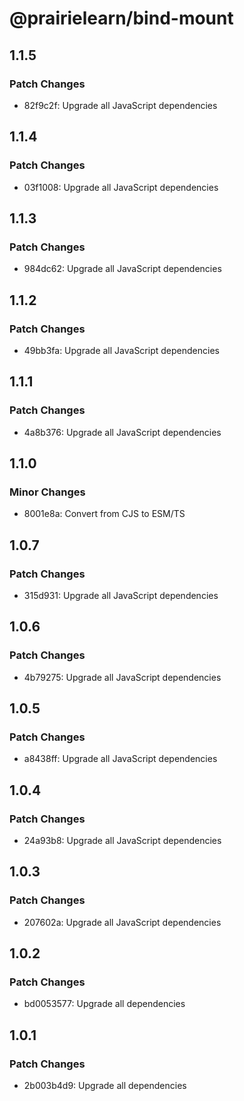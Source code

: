 # @prairielearn/bind-mount

## 1.1.5

### Patch Changes

- 82f9c2f: Upgrade all JavaScript dependencies

## 1.1.4

### Patch Changes

- 03f1008: Upgrade all JavaScript dependencies

## 1.1.3

### Patch Changes

- 984dc62: Upgrade all JavaScript dependencies

## 1.1.2

### Patch Changes

- 49bb3fa: Upgrade all JavaScript dependencies

## 1.1.1

### Patch Changes

- 4a8b376: Upgrade all JavaScript dependencies

## 1.1.0

### Minor Changes

- 8001e8a: Convert from CJS to ESM/TS

## 1.0.7

### Patch Changes

- 315d931: Upgrade all JavaScript dependencies

## 1.0.6

### Patch Changes

- 4b79275: Upgrade all JavaScript dependencies

## 1.0.5

### Patch Changes

- a8438ff: Upgrade all JavaScript dependencies

## 1.0.4

### Patch Changes

- 24a93b8: Upgrade all JavaScript dependencies

## 1.0.3

### Patch Changes

- 207602a: Upgrade all JavaScript dependencies

## 1.0.2

### Patch Changes

- bd0053577: Upgrade all dependencies

## 1.0.1

### Patch Changes

- 2b003b4d9: Upgrade all dependencies
